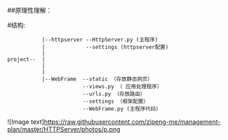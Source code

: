 ##原理性理解：



#结构:



               |--httpserver --HttpServer.py (主程序)
               |             --settings (httpserver配置)
               |   
    project--  |
               |
               |
               |--WebFrame  --static （存放静态网页）
                            --views.py （ 应用处理程序） 
                            --urls.py （存放路由）
                            --settings （框架配置）
                            --WebFrame.py (主程序代码）

![Image text]https://raw.githubusercontent.com/zipeng-me/management-plan/master/HTTPServer/photos/p.png
